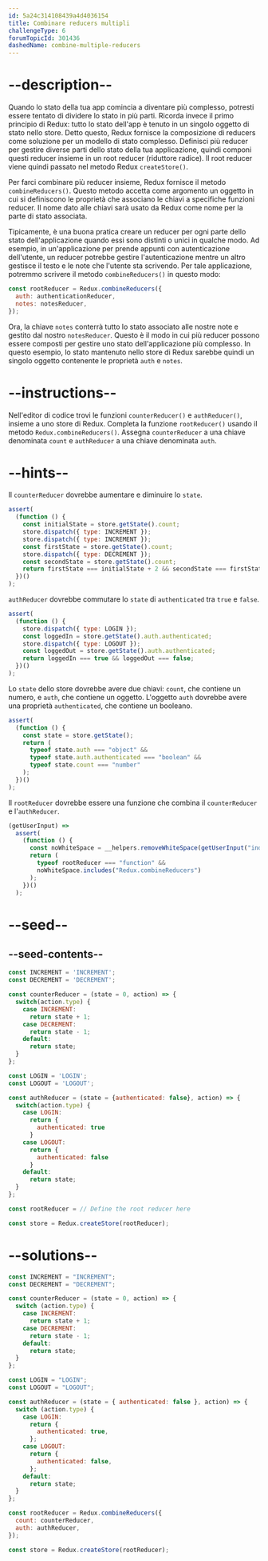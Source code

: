 ```yaml
---
id: 5a24c314108439a4d4036154
title: Combinare reducers multipli
challengeType: 6
forumTopicId: 301436
dashedName: combine-multiple-reducers
---
```


# --description--

Quando lo stato della tua app comincia a diventare più complesso, potresti essere tentato di dividere lo stato in più parti. Ricorda invece il primo principio di Redux: tutto lo stato dell'app è tenuto in un singolo oggetto di stato nello store. Detto questo, Redux fornisce la composizione di reducers come soluzione per un modello di stato complesso. Definisci più reducer per gestire diverse parti dello stato della tua applicazione, quindi componi questi reducer insieme in un root reducer (riduttore radice). Il root reducer viene quindi passato nel metodo Redux `createStore()`.

Per farci combinare più reducer insieme, Redux fornisce il metodo `combineReducers()`. Questo metodo accetta come argomento un oggetto in cui si definiscono le proprietà che associano le chiavi a specifiche funzioni reducer. Il nome dato alle chiavi sarà usato da Redux come nome per la parte di stato associata.

Tipicamente, è una buona pratica creare un reducer per ogni parte dello stato dell'applicazione quando essi sono distinti o unici in qualche modo. Ad esempio, in un'applicazione per prende appunti con autenticazione dell'utente, un reducer potrebbe gestire l'autenticazione mentre un altro gestisce il testo e le note che l'utente sta scrivendo. Per tale applicazione, potremmo scrivere il metodo `combineReducers()` in questo modo:

```js
const rootReducer = Redux.combineReducers({
  auth: authenticationReducer,
  notes: notesReducer,
});
```

Ora, la chiave `notes` conterrà tutto lo stato associato alle nostre note e gestito dal nostro `notesReducer`. Questo è il modo in cui più reducer possono essere composti per gestire uno stato dell'applicazione più complesso. In questo esempio, lo stato mantenuto nello store di Redux sarebbe quindi un singolo oggetto contenente le proprietà `auth` e `notes`.

# --instructions--

Nell'editor di codice trovi le funzioni `counterReducer()` e `authReducer()`, insieme a uno store di Redux. Completa la funzione `rootReducer()` usando il metodo `Redux.combineReducers()`. Assegna `counterReducer` a una chiave denominata `count` e `authReducer` a una chiave denominata `auth`.

# --hints--

Il `counterReducer` dovrebbe aumentare e diminuire lo `state`.

```js
assert(
  (function () {
    const initialState = store.getState().count;
    store.dispatch({ type: INCREMENT });
    store.dispatch({ type: INCREMENT });
    const firstState = store.getState().count;
    store.dispatch({ type: DECREMENT });
    const secondState = store.getState().count;
    return firstState === initialState + 2 && secondState === firstState - 1;
  })()
);
```

`authReducer` dovrebbe commutare lo `state` di `authenticated` tra `true` e `false`.

```js
assert(
  (function () {
    store.dispatch({ type: LOGIN });
    const loggedIn = store.getState().auth.authenticated;
    store.dispatch({ type: LOGOUT });
    const loggedOut = store.getState().auth.authenticated;
    return loggedIn === true && loggedOut === false;
  })()
);
```

Lo `state` dello store dovrebbe avere due chiavi: `count`, che contiene un numero, e `auth`, che contiene un oggetto. L'oggetto `auth` dovrebbe avere una proprietà `authenticated`, che contiene un booleano.

```js
assert(
  (function () {
    const state = store.getState();
    return (
      typeof state.auth === "object" &&
      typeof state.auth.authenticated === "boolean" &&
      typeof state.count === "number"
    );
  })()
);
```

Il `rootReducer` dovrebbe essere una funzione che combina il `counterReducer` e l'`authReducer`.

```js
(getUserInput) =>
  assert(
    (function () {
      const noWhiteSpace = __helpers.removeWhiteSpace(getUserInput("index"));
      return (
        typeof rootReducer === "function" &&
        noWhiteSpace.includes("Redux.combineReducers")
      );
    })()
  );
```

# --seed--

## --seed-contents--

```js
const INCREMENT = 'INCREMENT';
const DECREMENT = 'DECREMENT';

const counterReducer = (state = 0, action) => {
  switch(action.type) {
    case INCREMENT:
      return state + 1;
    case DECREMENT:
      return state - 1;
    default:
      return state;
  }
};

const LOGIN = 'LOGIN';
const LOGOUT = 'LOGOUT';

const authReducer = (state = {authenticated: false}, action) => {
  switch(action.type) {
    case LOGIN:
      return {
        authenticated: true
      }
    case LOGOUT:
      return {
        authenticated: false
      }
    default:
      return state;
  }
};

const rootReducer = // Define the root reducer here

const store = Redux.createStore(rootReducer);
```

# --solutions--

```js
const INCREMENT = "INCREMENT";
const DECREMENT = "DECREMENT";

const counterReducer = (state = 0, action) => {
  switch (action.type) {
    case INCREMENT:
      return state + 1;
    case DECREMENT:
      return state - 1;
    default:
      return state;
  }
};

const LOGIN = "LOGIN";
const LOGOUT = "LOGOUT";

const authReducer = (state = { authenticated: false }, action) => {
  switch (action.type) {
    case LOGIN:
      return {
        authenticated: true,
      };
    case LOGOUT:
      return {
        authenticated: false,
      };
    default:
      return state;
  }
};

const rootReducer = Redux.combineReducers({
  count: counterReducer,
  auth: authReducer,
});

const store = Redux.createStore(rootReducer);
```

